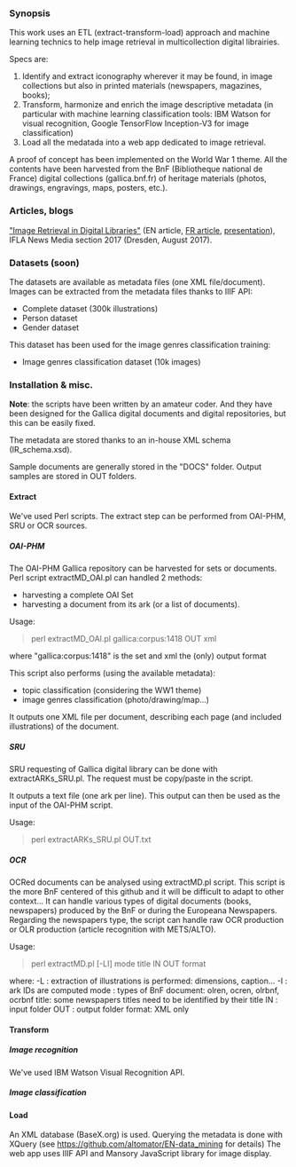 ### Synopsis
This work uses an ETL (extract-transform-load) approach and machine learning technics to help image retrieval in multicollection digital librairies.

Specs are: 
1. Identify and extract iconography wherever it may be found, in image collections but also in printed materials (newspapers, magazines, books); 
2. Transform, harmonize and enrich the image descriptive metadata (in particular with machine learning classification tools: IBM Watson for visual recognition, Google TensorFlow Inception-V3 for image classification)
3. Load all the medatada into a web app dedicated to image retrieval. 

A proof of concept has been implemented on the World War 1 theme. All the contents have been harvested from the BnF (Bibliotheque national de France) digital collections (gallica.bnf.fr) of heritage materials (photos, drawings, engravings, maps, posters, etc.).


### Articles, blogs
["Image Retrieval in Digital Libraries"](http://www.euklides.fr/blog/altomator/Image_Retrieval/000-moreux-chiron_EN-final.pdf) (EN article, [FR article](http://www.euklides.fr/blog/altomator/Image_Retrieval/000-moreux-chiron_FR-final.pdf), [presentation](http://www.euklides.fr/blog/altomator/Image_Retrieval/MOREUX-CHIRON-presentation-final.pdf)), IFLA News Media section 2017 (Dresden, August 2017). 
 
### Datasets (soon)
The datasets are available as metadata files (one XML file/document). Images can be extracted from the metadata files thanks to IIIF API: 
- Complete dataset (300k illustrations)
- Person dataset
- Gender dataset

This dataset has been used for the image genres classification training: 
- Image genres classification dataset (10k images) 

### Installation & misc.
<b>Note</b>: the scripts have been written by an amateur coder. And they have been designed for the Gallica digital documents and digital repositories, but this can be easily fixed.

The metadata are stored thanks to an in-house XML schema (IR_schema.xsd).

Sample documents are generally stored in the "DOCS" folder. Output samples are stored in OUT folders.

#### Extract
We've used Perl scripts. The extract step can be performed from OAI-PHM, SRU or OCR sources. 

##### OAI-PHM
The OAI-PHM Gallica repository can be harvested for sets or documents.
Perl script extractMD_OAI.pl can handled 2 methods:
- harvesting a complete OAI Set
- harvesting a document from its ark (or a list of documents).

Usage: 
> perl extractMD_OAI.pl gallica:corpus:1418 OUT xml 

where "gallica:corpus:1418" is the set and xml the (only) output format

This script also performs (using the available metadata):
- topic classification (considering the WW1 theme)
- image genres classification (photo/drawing/map...)

It outputs one XML file per document, describing each page (and included illustrations) of the document.


##### SRU
SRU requesting of Gallica digital library can be done with extractARKs_SRU.pl.
The request must be copy/paste in the script.

It outputs a text file (one ark per line). This output can then be used as the input of the OAI-PHM script.

Usage:
>perl extractARKs_SRU.pl OUT.txt

##### OCR
OCRed documents can be analysed using extractMD.pl script. This script is the more BnF centered of this github and it will be difficult to adapt to other context... It can handle various types of digital documents (books, newspapers) produced by the BnF or during the Europeana Newspapers.
Regarding the newspapers type, the script can handle raw OCR production or OLR production (article recognition with METS/ALTO).

Usage:
>perl extractMD.pl [-LI] mode title IN OUT format

where:
-L : extraction of illustrations is performed: dimensions, caption...
-I : ark IDs are computed
mode : types of BnF document: olren, ocren, olrbnf, ocrbnf
title: some newspapers titles need to be identified by their title
IN : input folder
OUT : output folder
format: XML only

#### Transform

##### Image recognition
We've used IBM Watson Visual Recognition API. 

##### Image classification


#### Load
An XML database (BaseX.org) is used. Querying the metadata is done with XQuery (see https://github.com/altomator/EN-data_mining for   details)
The web app uses IIIF API and Mansory JavaScript library for image display.


